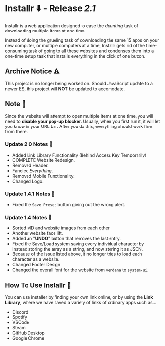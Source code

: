 # **Installr** ⬇️ - Release *2.1*
Installr is a web application designed to ease the *daunting* task of downloading multiple items at one time.

Instead of doing the grueling task of downloading the same 15 apps on your new computer, or multiple computers at a time, Installr gets rid of the time-consuming task of going to all these websites and condenses them into a one-time setup task that installs everything in the click of one button.

## **Archive Notice** ⚠️
This project is no longer being worked on. Should JavaScript update to a newer ES, this project will **NOT** be updated to accomodate.

## **Note** 📒
Since the website will attempt to open multiple items at one time, you will need to **disable your pop-up blocker**. Usually, when you first run it, it will let you know in your URL bar. After you do this, everything should work fine from there.

### **Update 2.0 Notes** 📝
* Added Link Library Functionality (Behind Access Key Temporarily)
* COMPLETE Website Redesign.
* Removed Header.
* Fancied *Everything*.
* Removed Mobile Functionality.
* Changed Logo.

### **Update 1.4.1 Notes** 📝
* Fixed the ``Save Preset`` button giving out the wrong alert.

### **Update 1.4 Notes** 📝
* Sorted MD and website images from each other.
* Another website face lift.
* Added an "**UNDO**" button that removes the last entry.
* Fixed the Save/Load system saving every individual character by instead storing the array as a string, and now storing it as JSON.
* Because of the issue listed above, it no longer tries to load each character as a website.
* Changed Footer Design
* Changed the overall font for the website from ``verdana`` to ``system-ui``.

## **How To Use Installr** 🤔
You can use installer by finding your own link online, or by using the **Link Library**, where we have saved a variety of links of ordinary apps such as...

* Discord
* Spotify
* VSCode 
* Steam
* GitHub Desktop
* Google Chrome
